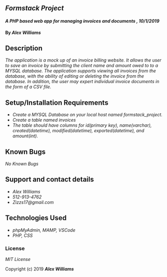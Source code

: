 ## _Formstack Project_

#### _A PHP based web app for managing invoices and documents , 10/1/2019_

#### By _**Alex Williams**_

## Description

_The application is a mock up of an invoice billing website. It allows the user to save an invoice by submitting the client name and amount owed to to a MYSQL database. The application supports viewing all invoices from the database, with the ability of editing or deleting the invoice from the database. In addition, the user may expert individual invoice documents in the form of a CSV file._

## Setup/Installation Requirements

- _Create a MYSQL Database on your local host named formstack_project._
- _Create a table named invoices_
- _The table should have columns for id(primary key), name(varchar), created(datetime), modified(datetime), exported(datetime), and amount(int)._

## Known Bugs

_No Known Bugs_

## Support and contact details

- _Alex Williams_
- _512-913-4762_
- _Zizzs17@gmail.com_

## Technologies Used

- _phpMyAdmin, MAMP, VSCode_
- _PHP, CSS_

### License

_MIT License_

Copyright (c) 2019 **_Alex Williams_**
